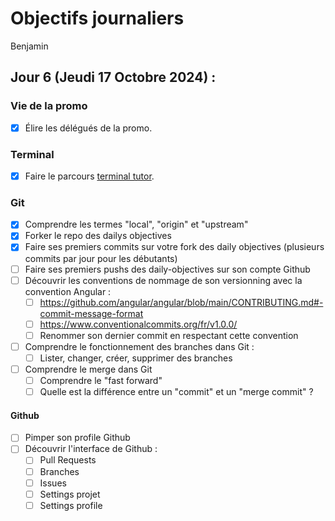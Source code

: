 # Objectifs journaliers

Benjamin

## Jour 6 (Jeudi 17 Octobre 2024) :

### Vie de la promo

- [x] Élire les délégués de la promo.

### Terminal

- [x] Faire le parcours [terminal tutor](https://www.terminaltutor.com/).

### Git

- [x] Comprendre les termes "local", "origin" et "upstream"
- [x] Forker le repo des dailys objectives
- [x] Faire ses premiers commits sur votre fork des daily objectives (plusieurs commits par jour pour les débutants)
- [ ] Faire ses premiers pushs des daily-objectives sur son compte Github
- [ ] Découvrir les conventions de nommage de son versionning avec la convention Angular :
  - [ ] https://github.com/angular/angular/blob/main/CONTRIBUTING.md#-commit-message-format
  - [ ] https://www.conventionalcommits.org/fr/v1.0.0/
  - [ ] Renommer son dernier commit en respectant cette convention
- [ ] Comprendre le fonctionnement des branches dans Git :
  - [ ] Lister, changer, créer, supprimer des branches
- [ ] Comprendre le merge dans Git
  - [ ] Comprendre le "fast forward"
  - [ ] Quelle est la différence entre un "commit" et un "merge commit" ?

#### Github

- [ ] Pimper son profile Github
- [ ] Découvrir l'interface de Github :
  - [ ] Pull Requests
  - [ ] Branches
  - [ ] Issues
  - [ ] Settings projet
  - [ ] Settings profile
